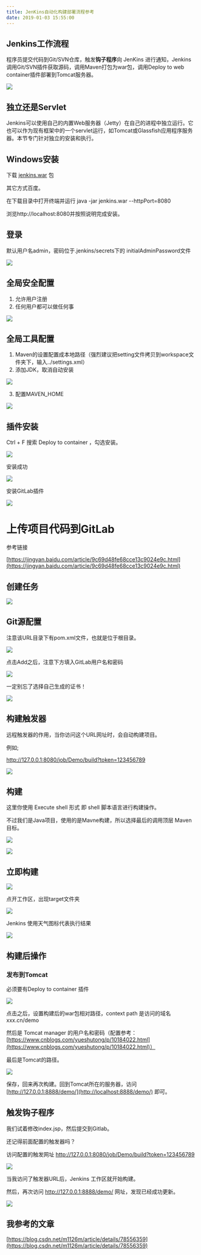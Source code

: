 ```yaml
---
title: JenKins自动化构建部署流程参考
date: 2019-01-03 15:55:00
---
```

## Jenkins工作流程

程序员提交代码到Git/SVN仓库，触发**钩子程序**向 JenKins 进行通知，Jenkins 调用Git/SVN插件获取源码，调用Maven打包为war包，调用Deploy to web container插件部署到Tomcat服务器。

![](/Users/yueshutong/Downloads/md/2019/LOCAL/20190103JenKins自动化构建部署流程参考/1136672-20190103154901046-1953296147.png)

## 独立还是Servlet

Jenkins可以使用自己的内置Web服务器（Jetty）在自己的进程中独立运行。它也可以作为现有框架中的一个servlet运行，如Tomcat或Glassfish应用程序服务器。本节专门针对独立的安装和执行。

## Windows安装

下载 [jenkins.war](http://mirrors.jenkins.io/windows/latest) 包

其它方式百度。

在下载目录中打开终端并运行 java -jar jenkins.war --httpPort=8080

浏览http://localhost:8080并按照说明完成安装。

## 登录

默认用户名admin，密码位于.jenkins/secrets下的 initialAdminPassword文件

![](/Users/yueshutong/Downloads/md/2019/LOCAL/20190103JenKins自动化构建部署流程参考/1136672-20190103155008589-60433226.png)


## 全局安全配置

1. 允许用户注册
2. 任何用户都可以做任何事

![](/Users/yueshutong/Downloads/md/2019/LOCAL/20190103JenKins自动化构建部署流程参考/1136672-20190103155022078-1911596820.png)


## 全局工具配置

1. Maven的设置配置成本地路径（强烈建议把setting文件拷贝到workspace文件夹下，输入../settings.xml）
2. 添加JDK，取消自动安装

![](/Users/yueshutong/Downloads/md/2019/LOCAL/20190103JenKins自动化构建部署流程参考/1136672-20190103155040519-688864799.png)


3. 配置MAVEN_HOME

![](/Users/yueshutong/Downloads/md/2019/LOCAL/20190103JenKins自动化构建部署流程参考/1136672-20190103155052813-1654509940.png)


## 插件安装

Ctrl + F 搜索 Deploy to container ，勾选安装。

![](/Users/yueshutong/Downloads/md/2019/LOCAL/20190103JenKins自动化构建部署流程参考/1136672-20190103155107736-458617545.png)


安装成功

![](/Users/yueshutong/Downloads/md/2019/LOCAL/20190103JenKins自动化构建部署流程参考/1136672-20190103155118957-120272110.png)


安装GitLab插件

![](/Users/yueshutong/Downloads/md/2019/LOCAL/20190103JenKins自动化构建部署流程参考/1136672-20190103155130727-1531521311.png)


# 上传项目代码到GitLab

参考链接

[https://jingyan.baidu.com/article/9c69d48fe68cce13c9024e9c.html](https://jingyan.baidu.com/article/9c69d48fe68cce13c9024e9c.html)



## 创建任务

![](/Users/yueshutong/Downloads/md/2019/LOCAL/20190103JenKins自动化构建部署流程参考/1136672-20190103155149169-618527889.png)


## Git源配置

注意该URL目录下有pom.xml文件，也就是位于根目录。

![](/Users/yueshutong/Downloads/md/2019/LOCAL/20190103JenKins自动化构建部署流程参考/1136672-20190103155204216-1944611104.png)


点击Add之后，注意下方填入GitLab用户名和密码

![](/Users/yueshutong/Downloads/md/2019/LOCAL/20190103JenKins自动化构建部署流程参考/1136672-20190103155216856-551916360.png)


一定别忘了选择自己生成的证书！


![](/Users/yueshutong/Downloads/md/2019/LOCAL/20190103JenKins自动化构建部署流程参考/1136672-20190103155228980-1654562229.png)


## 构建触发器

远程触发器的作用，当你访问这个URL网址时，会自动构建项目。

例如;

http://127.0.0.1:8080/job/Demo/build?token=123456789

![](/Users/yueshutong/Downloads/md/2019/LOCAL/20190103JenKins自动化构建部署流程参考/1136672-20190103155245028-836232568.png)


## 构建

这里你使用 Execute shell 形式 即 shell 脚本语言进行构建操作。

不过我们是Java项目，使用的是Mavne构建，所以选择最后的调用顶层 Maven 目标。

![](/Users/yueshutong/Downloads/md/2019/LOCAL/20190103JenKins自动化构建部署流程参考/1136672-20190103155257324-990129353.png)


![](/Users/yueshutong/Downloads/md/2019/LOCAL/20190103JenKins自动化构建部署流程参考/1136672-20190103155306749-1174010112.png)


## 立即构建

![](/Users/yueshutong/Downloads/md/2019/LOCAL/20190103JenKins自动化构建部署流程参考/1136672-20190103155319122-107402817.png)


点开工作区，出现target文件夹


![](/Users/yueshutong/Downloads/md/2019/LOCAL/20190103JenKins自动化构建部署流程参考/1136672-20190103155329472-206807220.png)


Jenkins 使用天气图标代表执行结果

![](/Users/yueshutong/Downloads/md/2019/LOCAL/20190103JenKins自动化构建部署流程参考/1136672-20190103155341565-463855972.png)


## 构建后操作

### 发布到Tomcat

必须要有Deploy to container 插件

![](/Users/yueshutong/Downloads/md/2019/LOCAL/20190103JenKins自动化构建部署流程参考/1136672-20190103155352701-1211243008.png)


点击之后，设置构建后的war包相对路径，context path 是访问的域名xxx.cn/demo

然后是 Tomcat manager 的用户名和密码（配置参考：[https://www.cnblogs.com/yueshutong/p/10184022.html](https://www.cnblogs.com/yueshutong/p/10184022.html)）

最后是Tomcat的路径。


![](/Users/yueshutong/Downloads/md/2019/LOCAL/20190103JenKins自动化构建部署流程参考/1136672-20190103155402677-1408859114.png)



保存，回来再次构建。回到Tomcat所在的服务器，访问 [http://127.0.0.1:8888/demo/](http://localhost:8888/demo/) 即可。

## 触发钩子程序

我们试着修改index.jsp，然后提交到Gitlab。

还记得前面配置的触发器吗？

访问配置的触发网址 http://127.0.0.1:8080/job/Demo/build?token=123456789


![](/Users/yueshutong/Downloads/md/2019/LOCAL/20190103JenKins自动化构建部署流程参考/1136672-20190103155413262-726471469.png)


当我访问了触发器URL后，Jenkins 工作区就开始构建。

然后，再次访问 http://127.0.0.1:8888/demo/ 网址，发现已经成功更新。


![](/Users/yueshutong/Downloads/md/2019/LOCAL/20190103JenKins自动化构建部署流程参考/1136672-20190103155425824-1250590960.png)


## 我参考的文章

[https://blog.csdn.net/m1126m/article/details/78556359](https://blog.csdn.net/m1126m/article/details/78556359)